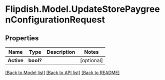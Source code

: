 # Flipdish.Model.UpdateStorePaygreenConfigurationRequest
## Properties

Name | Type | Description | Notes
------------ | ------------- | ------------- | -------------
**Active** | **bool?** |  | [optional] 

[[Back to Model list]](../README.md#documentation-for-models) [[Back to API list]](../README.md#documentation-for-api-endpoints) [[Back to README]](../README.md)

